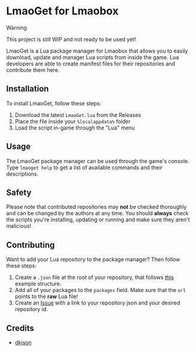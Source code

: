 # LmaoGet for Lmaobox

> [!WARNING]  
> This project is still WIP and not ready to be used yet!

LmaoGet is a Lua package manager for Lmaobox that allows you to easily download, update and manager Lua scripts from inside the game.
Lua developers are able to create manifest files for their repositories and contribute them here.

## Installation

To install LmaoGet, follow these steps:

1. Download the latest `LmaoGet.lua` from the Releases
2. Place the file inside your `%localappdata%` folder
3. Load the script in-game through the "Lua" menu

## Usage

The LmaoGet package manager can be used through the game's console.
Type `lmaoget help` to get a list of available commands and their descriptions.

## Safety

Please note that contributed repositories may **not** be checked thoroughly and can be changed by the authors at any time.
You should **always** check the scripts you're installing, updating or running and make sure they aren't malicious!

## Contributing

Want to add your Lua repository to the package manager? Then follow these steps:

1. Create a `.json` file at the root of your repository, that follows [this](https://raw.githubusercontent.com/lnx00/Lmaobox-LmaoGet/refs/heads/main/repo/example-repo.json) example structure.
2. Add all of your packages to the `packages` field. Make sure that the `url` points to the **raw** Lua file!
3. Create an [Issue](https://github.com/lnx00/Lmaobox-LmaoGet/issues) with a link to your repository json and your desired repository id.

## Credits

- [dkjson](https://dkolf.de/dkjson-lua/)
